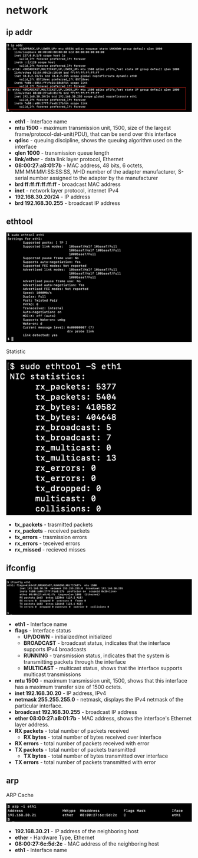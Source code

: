 # network


## ip addr

![ip-addr](screenshots/screenshot-ip-addr.png)

* **eth1** - Interface name
* **mtu 1500** - maximum transmission unit, 1500, size of the largest frame/protocol-dat-unit(PDU), that can be send over this interface
* **qdisc** - queuing discipline, shows the queuing algorithm used on the interface
* **qlen 1000** - transmission queue length
* **link/ether** - data link layer protocol, Ethernet
* **08:00:27:a8:01:7b** - MAC address, 48 bits, 6 octets, MM:MM:MM:SS:SS:SS, M-ID number of the adapter manufacturer, S-serial number assigned to the adapter by the manufacturer
* **brd ff:ff:ff:ff:ff:ff** - broadcast MAC address
* **inet** - network layer protocol, internet IPv4
* **192.168.30.20/24** - IP address
* **brd 192.168.30.255** - broadcast IP address


## ethtool

![ethtool](screenshots/screenshot-ethtool.png)

Statistic

![ethtool-s](screenshots/screenshot-ethtool-s.png)

* **tx_packets** - trasmitted packets
* **rx_packets** - received packets
* **tx_errors** - trasmission errors
* **rx_errors** - teceived errors
* **rx_missed** - recieved misses


## ifconfig

![ifconfig](screenshots/screenshot-ifconfig.png)

* **eth1** - Interface name
* **flags** - Interface status
    * **UP/DOWN** - initialized/not initialized 
    * **BROADCAST** - broadcast status, indicates that the interface supports IPv4 broadcasts
    * **RUNNING** - transmission status, indicates that the system is transmitting packets through the interface
    * **MULTICAST** - multicast status, shows that the interface supports multicast transmissions
* **mtu 1500** - maximum transmission unit, 1500, shows that this interface has a maximum transfer size of 1500 octets. 
* **inet 192.168.30.20** - IP address, IPv4
* **netmask 255.255.255.0** - netmask, displays the IPv4 netmask of the particular interface.
* **broadcast 192.168.30.255** - broadcast IP address
* **ether 08:00:27:a8:01:7b** - MAC address, shows the interface's Ethernet layer address. 
* **RX packets** - total number of packets received
    * **RX bytes** - total number of bytes received over interface
* **RX errors** - total number of packets received with error
* **TX packets** - total number of packets transmitted
    * **TX bytes** - total number of bytes transmitted over interface
* **TX errors** - total number of packets transmitted with error


## arp

ARP Cache

![arp](screenshots/screenshot-arp.png)

* **192.168.30.21** - IP address of the neighboring host
* **ether** - Hardware Type, Ethernet
* **08:00:27:6c:5d:2c** -  MAC address of the neighboring host
* **eth1** - Interface name


